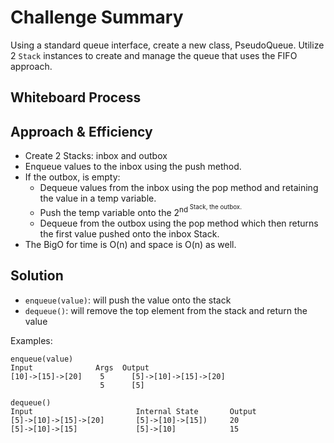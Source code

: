 # Challenge Summary
Using a standard queue interface, create a new class, PseudoQueue. Utilize 2 `Stack` instances to create and manage the
queue that uses the FIFO approach.

## Whiteboard Process


## Approach & Efficiency
* Create 2 Stacks: inbox and outbox
* Enqueue values to the inbox using the push method.
* If the outbox, is empty:
  * Dequeue values from the inbox using the pop method and retaining the value in a temp variable.
  * Push the temp variable onto the 2<sup>nd<sup/> Stack, the outbox.
  * Dequeue from the outbox using the pop method which then returns the first value pushed onto the inbox Stack.
* The BigO for time is O(n) and space is O(n) as well.

## Solution
* `enqueue(value)`: will push the value onto the stack
* `dequeue()`: will remove the top element from the stack and return the value

Examples:
```text
enqueue(value)
Input	           Args	 Output
[10]->[15]->[20]	5	   [5]->[10]->[15]->[20]
 	                5	   [5]

dequeue()
Input	                    Internal State       Output
[5]->[10]->[15]->[20]	    [5]->[10]->[15])     20
[5]->[10]->[15]	            [5]->[10]            15
```
